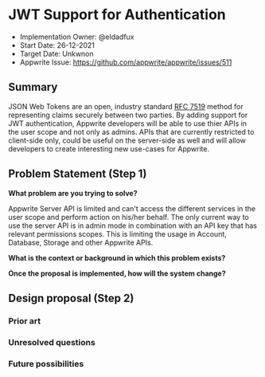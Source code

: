 # JWT Support for Authentication <!-- What do you want to call your `awesome_feature`? -->

- Implementation Owner: @eldadfux
- Start Date: 26-12-2021
- Target Date: Unkwnon
- Appwrite Issue:
  https://github.com/appwrite/appwrite/issues/511

## Summary

[summary]: #summary

<!-- Brief explanation of the proposed contribution. Write your answer below. -->

JSON Web Tokens are an open, industry standard [RFC 7519](https://tools.ietf.org/html/rfc7519) method for representing claims securely between two parties. By adding support for JWT authentication, Appwrite developers will be able to use thier APIs in the user scope and not only as admins. APIs that are currently restricted to client-side only, could be useful on the server-side as well and will allow developers to create interesting new use-cases for Appwrite.

## Problem Statement (Step 1)

[problem-statement]: #problem-statement

**What problem are you trying to solve?**

<!-- Write your answer below. -->

Appwrite Server API is limited and can't access the different services in the user scope and perform action on his/her behalf. The only current way to use the server API is in admin mode in combination with an API key that has relevant permissions scopes. This is limiting the usage in Account, Database, Storage and other Appwrite APIs.

**What is the context or background in which this problem exists?**

<!-- Write your answer below. -->

**Once the proposal is implemented, how will the system change?**

<!-- Write your answer below. -->

<!-- Please avoid discussing your proposed solution. -->

## Design proposal (Step 2)

[design-proposal]: #design-proposal

<!--
This is the technical portion of the RFC. Explain the design in sufficient detail keeping in mind the following:

- Its interaction with other parts of the system is clear
- It is reasonably clear how the contribution would be implemented
- Dependencies on libraries, tools, projects or work that isn't yet complete
- New API routes that need to be created or modifications to the existing routes (if needed)
- Any breaking changes and ways in which we can ensure backward compatibility.
- Use Cases
- Goals
- Deliverables
- Changes to documentation
- Ways to scale the solution

Ensure that you include examples, code-snippets etc. to allow the community to understand the proposed solution. **It would be best if the examples use naming conventions that you intend to use during the actual implementation so that changes can be suggested early on during the development.**

Write your answer below.

-->

### Prior art

[prior-art]: #prior-art

<!--

Discuss prior art, both the good and the bad, in relation to this proposal. A
few examples of what this can include are:

- Does this functionality exist in other software and what experience has their
  community had?
- For other teams: What lessons can we learn from what other communities have
  done here?
- Papers: Are there any published papers or great posts that discuss this? If
  you have some relevant papers to refer to, this can serve as a more detailed
  theoretical background.

This section is intended to encourage you as an author to think about the
lessons from other software, provide readers of your RFC with a fuller picture.
If there is no prior art, that is fine - your ideas are interesting to us
whether they are brand new or if it is an adaptation from other software.

Write your answer below.
-->

### Unresolved questions

[unresolved-questions]: #unresolved-questions

<!-- What parts of the design do you expect to resolve through the RFC process before this gets merged? -->

<!-- Write your answer below. -->

### Future possibilities

[future-possibilities]: #future-possibilities

<!-- This is also a good place to "dump ideas", if they are out of scope for the RFC you are writing but otherwise related. -->

<!-- Write your answer below. -->
